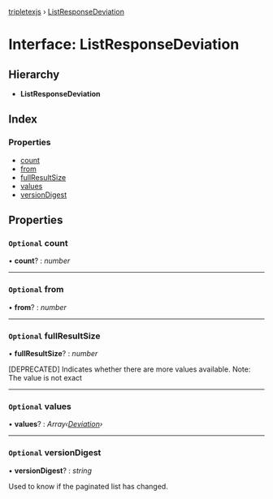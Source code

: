[tripletexjs](../README.md) › [ListResponseDeviation](listresponsedeviation.md)

# Interface: ListResponseDeviation

## Hierarchy

* **ListResponseDeviation**

## Index

### Properties

* [count](listresponsedeviation.md#optional-count)
* [from](listresponsedeviation.md#optional-from)
* [fullResultSize](listresponsedeviation.md#optional-fullresultsize)
* [values](listresponsedeviation.md#optional-values)
* [versionDigest](listresponsedeviation.md#optional-versiondigest)

## Properties

### `Optional` count

• **count**? : *number*

___

### `Optional` from

• **from**? : *number*

___

### `Optional` fullResultSize

• **fullResultSize**? : *number*

[DEPRECATED] Indicates whether there are more values available. Note: The value is not exact

___

### `Optional` values

• **values**? : *Array‹[Deviation](../modules/deviation.md)›*

___

### `Optional` versionDigest

• **versionDigest**? : *string*

Used to know if the paginated list has changed.
